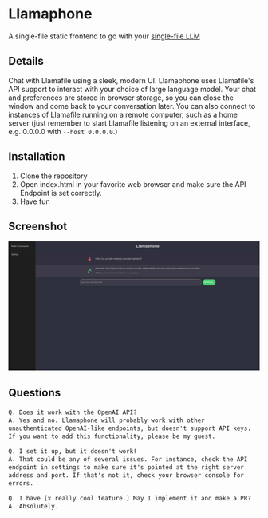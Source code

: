 # Llamaphone

A single-file static frontend to go with your [single-file LLM](https://github.com/Mozilla-Ocho/llamafile)

## Details

Chat with Llamafile using a sleek, modern UI.
Llamaphone uses Llamafile's API support to interact with your choice of large language model. Your chat and preferences are stored in browser storage, so you can close the window and come back to your conversation later. You can also connect to instances of Llamafile running on a remote computer, such as a home server (just remember to start Llamafile listening on an external interface, e.g. 0.0.0.0 with ``--host 0.0.0.0``.)

## Installation

1. Clone the repository
2. Open index.html in your favorite web browser and make sure the API Endpoint is set correctly.
3. Have fun

## Screenshot
![](DemoScreenshot.png)

## Questions
```
Q. Does it work with the OpenAI API?
A. Yes and no. Llamaphone will probably work with other unauthenticated OpenAI-like endpoints, but doesn't support API keys. If you want to add this functionality, please be my guest.
```

```
Q. I set it up, but it doesn't work!
A. That could be any of several issues. For instance, check the API endpoint in settings to make sure it's pointed at the right server address and port. If that's not it, check your browser console for errors.
```

```
Q. I have [x really cool feature.] May I implement it and make a PR?
A. Absolutely.
```
